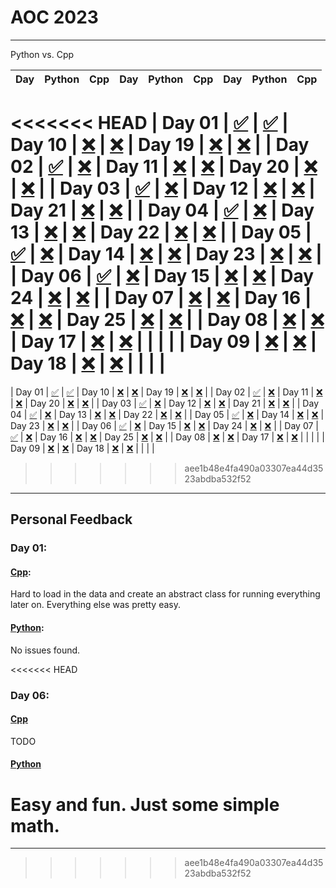 # AOC 2023

---

Python vs. Cpp

| Day 	| Python 	| Cpp 	| Day 	| Python 	| Cpp 	| Day 	| Python 	| Cpp 	|
|-----	|--------	|--------	|-----	|--------	|--------	|-----	|--------	|--------	|
<<<<<<< HEAD
|  Day 01	| [✅](./python/days/day1.py) | [✅](./cpp/day1.cpp) |  Day 10	|    [❌](./python/day10.py)     |  [❌](./cpp/day10.cpp)     	|  Day 19 | [❌](./python/days/day19.py)      | [❌](./cpp/day19.cpp)        	|
|  Day 02	| [✅](./python/days/day2.py) | [❌](./cpp/day2.cpp) |  Day 11	|    [❌](./python/day11.py)     |  [❌](./cpp/day11.cpp)     	|  Day 20 | [❌](./python/day20.py)      | [❌](./cpp/day20.cpp)        	|
|  Day 03	| [✅](./python/days/day3.py) | [❌](./cpp/day3.cpp) |  Day 12	|    [❌](./python/day12.py)     |  [❌](./cpp/day12.cpp)     	|  Day 21 | [❌](./python/day21.py)      | [❌](./cpp/day21.cpp)        	|
|  Day 04	| [✅](./python/days/day4.py) | [❌](./cpp/day4.cpp) |  Day 13	|    [❌](./python/day13.py)     |  [❌](./cpp/day13.cpp)     	|  Day 22 | [❌](./python/day22.py)      | [❌](./cpp/day22.cpp)        	|
|  Day 05	| [✅](./python/days/day5.py) | [❌](./cpp/day5.cpp) |  Day 14	|    [❌](./python/day14.py)     |  [❌](./cpp/day14.cpp)     	|  Day 23 | [❌](./python/day23.py)      | [❌](./cpp/day23.cpp)        	|
|  Day 06	| [✅](./python/days/day6.py) | [❌](./cpp/day6.cpp) |  Day 15	|    [❌](./python/day15.py)     |  [❌](./cpp/day15.cpp)     	|  Day 24 | [❌](./python/day24.py)      | [❌](./cpp/day24.cpp)        	|
|  Day 07	| [❌](./python/days/day7.py) | [❌](./cpp/day7.cpp) |  Day 16	|    [❌](./python/day16.py)     |  [❌](./cpp/day16.cpp)     	|  Day 25 | [❌](./python/day25.py)      | [❌](./cpp/day25.cpp)        	|
|  Day 08	| [❌](./python/days/day8.py) | [❌](./cpp/day8.cpp) |  Day 17	|    [❌](./python/day17.py)     |  [❌](./cpp/day17.cpp)     	|         |            |        	|
|  Day 09	| [❌](./python/days/day9.py) | [❌](./cpp/day9.cpp) |  Day 18	|    [❌](./python/day18.py)     |  [❌](./cpp/day18.cpp)     	|         |            |        	|
=======
|  Day 01	| [✅](./python/days/day1.py) | [✅](./cpp/days/day1.cpp) |  Day 10	|    [❌](./python/day10.py)     |  [❌](./cpp/day10.cpp)     	|  Day 19 | [❌](./python/day19.py)      | [❌](./cpp/day19.cpp)        	|
|  Day 02	| [✅](./python/days/day2.py) | [❌](./cpp/days/day2.cpp) |  Day 11	|    [❌](./python/day11.py)     |  [❌](./cpp/day11.cpp)     	|  Day 20 | [❌](./python/day20.py)      | [❌](./cpp/day20.cpp)        	|
|  Day 03	| [✅](./python/days/day3.py) | [❌](./cpp/days/day3.cpp) |  Day 12	|    [❌](./python/day12.py)     |  [❌](./cpp/day12.cpp)     	|  Day 21 | [❌](./python/day21.py)      | [❌](./cpp/day21.cpp)        	|
|  Day 04	| [✅](./python/days/day4.py) | [❌](./cpp/days/day4.cpp) |  Day 13	|    [❌](./python/day13.py)     |  [❌](./cpp/day13.cpp)     	|  Day 22 | [❌](./python/day22.py)      | [❌](./cpp/day22.cpp)        	|
|  Day 05	| [✅](./python/days/day5.py) | [❌](./cpp/days/day5.cpp) |  Day 14	|    [❌](./python/day14.py)     |  [❌](./cpp/day14.cpp)     	|  Day 23 | [❌](./python/day23.py)      | [❌](./cpp/day23.cpp)        	|
|  Day 06	| [✅](./python/days/day6.py) | [❌](./cpp/days/day6.cpp) |  Day 15	|    [❌](./python/day15.py)     |  [❌](./cpp/day15.cpp)     	|  Day 24 | [❌](./python/day24.py)      | [❌](./cpp/day24.cpp)        	|
|  Day 07	| [✅](./python/days/day7.py) | [❌](./cpp/days/day7.cpp) |  Day 16	|    [❌](./python/day16.py)     |  [❌](./cpp/day16.cpp)     	|  Day 25 | [❌](./python/day25.py)      | [❌](./cpp/day25.cpp)        	|
|  Day 08	| [❌](./python/days/day8.py) | [❌](./cpp/days/day8.cpp) |  Day 17	|    [❌](./python/day17.py)     |  [❌](./cpp/day17.cpp)     	|         |            |        	|
|  Day 09	| [❌](./python/days/day9.py) | [❌](./cpp/days/day9.cpp) |  Day 18	|    [❌](./python/day18.py)     |  [❌](./cpp/day18.cpp)     	|         |            |        	|
>>>>>>> aee1b48e4fa490a03307ea44d3523abdba532f52


---

## Personal Feedback

### Day 01:
#### [Cpp](./cpp/days/day1.cpp):
Hard to load in the data and create an abstract class for running everything later on. Everything else was pretty easy.
#### [Python](./python/days/day1.python):
No issues found.

<<<<<<< HEAD
### Day 06:
#### [Cpp](./cpp/days/day6.cpp)
TODO
#### [Python](./python/days/days/day6.py)
Easy and fun. Just some simple math.
=======

---

>>>>>>> aee1b48e4fa490a03307ea44d3523abdba532f52
